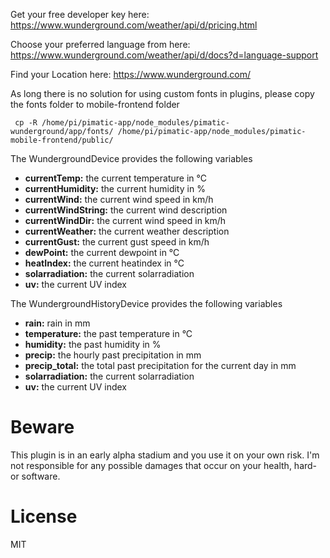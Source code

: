 Get your free developer key here: https://www.wunderground.com/weather/api/d/pricing.html

Choose your preferred language from here: https://www.wunderground.com/weather/api/d/docs?d=language-support

Find your Location here: https://www.wunderground.com/

As long there is no solution for using custom fonts in plugins, please copy the fonts folder to mobile-frontend folder
```
 cp -R /home/pi/pimatic-app/node_modules/pimatic-wunderground/app/fonts/ /home/pi/pimatic-app/node_modules/pimatic-mobile-frontend/public/

```

The WundergroundDevice provides the following variables
* **currentTemp:** the current temperature in °C
* **currentHumidity:** the current humidity in %
* **currentWind:** the current wind speed in km/h
* **currentWindString:** the current wind description
* **currentWindDir:** the current wind speed in km/h
* **currentWeather:** the current weather description
* **currentGust:** the current gust speed in km/h
* **dewPoint:** the current dewpoint in °C
* **heatIndex:** the current heatindex in °C
* **solarradiation:** the current solarradiation
* **uv:** the current UV index
        

The WundergroundHistoryDevice provides the following variables
* **rain:** rain in mm
* **temperature:** the past temperature in °C
* **humidity:** the past humidity in %
* **precip:** the hourly past precipitation in mm
* **precip_total:** the total past precipitation for the current day in mm
* **solarradiation:** the current solarradiation
* **uv:** the current UV index

# Beware
This plugin is in an early alpha stadium and you use it on your own risk.
I'm not responsible for any possible damages that occur on your health, hard- or software.

# License
MIT
